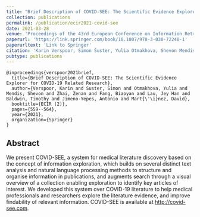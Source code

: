 ```yaml
---
title: "Brief Description of COVID-SEE: The Scientific Evidence Explorer for COVID-19 Related Research"
collection: publications
permalink: /publication/ecir2021-covid-see
date: 2021-03-28
venue: 'Proceedings of the 43rd European Conference on Information Retrieval'
paperurl: 'https://link.springer.com/book/10.1007/978-3-030-72240-1'
paperurltext: 'Link to Springer'
citation: 'Karin Verspoor, Simon Šuster, Yulia Otmakhova, Shevon Mendis, Zenan Zhai, <b>Biaoyan Fang</b>, Jey Han Lau, Timothy Baldwin, Antonio Jimeno-Yepes and David Martinez (2021) <a href="http://biaoyanf.github.io/files/papers/ecir2021-covid-see.pdf"><u>Brief Description of COVID-SEE: The Scientific Evidence Explorer for COVID-19 Related Research</u></a>. In <i>Proceedings of the 43rd European Conference on Information Retrieval (ECIR 2021)</i>, virtual conference'
pubtype: publications
---
```


```
@inproceedings{verspoor2021brief,
  title={Brief Description of COVID-SEE: The Scientific Evidence Explorer for COVID-19 Related Research},
  author={Verspoor, Karin and Suster, Simon and Otmakhova, Yulia and Mendis, Shevon and Zhai, Zenan and Fang, Biaoyan and Lau, Jey Han and Baldwin, Timothy and Jimeno-Yepes, Antonio and Mart{\'\i}nez, David},
  booktitle={ECIR (2)},
  pages={559--564},
  year={2021},
  organization={Springer}
}

```

## Abstract 
We present COVID-SEE, a system for medical literature discovery based on the concept of information exploration, which builds on several distinct text analysis and natural language processing methods to structure and organise information in publications, and augments search through a visual overview of a collection enabling exploration to identify key articles of interest. We developed this system over COVID-19 literature to help medical professionals and researchers explore the literature evidence, and improve findability of relevant information. COVID-SEE is available at http://covid-see.com.
